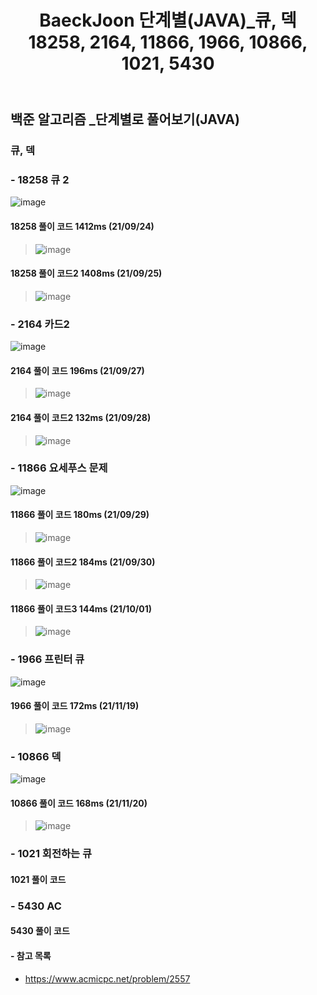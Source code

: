 ﻿---
layout: single
title: "BaeckJoon 단계별(JAVA)_큐, 덱 18258, 2164, 11866, 1966, 10866, 1021, 5430"
read_time: true
categories: 
 - BaeckJoon 
tags: 
 - Algorithm
 - BaeckJoon 
last_modified_at: '2021-09-23 19:28:00 +0800'
toc: true
toc_sticky: true
toc_label: 목차
---
## 백준 알고리즘 _단계별로 풀어보기(JAVA)
### 큐, 덱
### - 18258 큐 2
![image](https://user-images.githubusercontent.com/66898243/134674247-31431d90-3b40-4132-8edb-27e8425a59ff.png)

#### 18258 풀이 코드 1412ms (21/09/24)
>  ![image](https://user-images.githubusercontent.com/66898243/134677193-4f3f78f7-2dc4-4a6d-85f3-32fc767df830.png)

#### 18258 풀이 코드2 1408ms (21/09/25)
>  ![image](https://user-images.githubusercontent.com/66898243/134774900-297bba97-26b2-44fa-b6e8-97649a3a92c5.png)

### - 2164 카드2	
![image](https://user-images.githubusercontent.com/66898243/134899553-be4a7c96-6628-43ac-bc73-3e4714c6b839.png)

#### 2164 풀이 코드 196ms (21/09/27)
>  ![image](https://user-images.githubusercontent.com/66898243/134899658-5c769503-d1a5-4f2e-b7e1-946dd8a84c12.png)

#### 2164 풀이 코드2 132ms (21/09/28)
>  ![image](https://user-images.githubusercontent.com/66898243/135100589-a97f750d-eea4-4e56-a20f-a018d6c70f7d.png)

### - 11866 요세푸스 문제	
![image](https://user-images.githubusercontent.com/66898243/135289970-e74535ca-0c82-448d-bcd7-17046c7f176b.png)

#### 11866 풀이 코드 180ms (21/09/29)  
>  ![image](https://user-images.githubusercontent.com/66898243/135292937-0556a669-ad6c-4745-9c22-ca4ecf1ebf4a.png)

#### 11866 풀이 코드2 184ms (21/09/30)  
>  ![image](https://user-images.githubusercontent.com/66898243/135478650-aa4b6bf9-0d79-4bda-8f7e-21c2a35f2cee.png)

#### 11866 풀이 코드3 144ms (21/10/01)  
>  ![image](https://user-images.githubusercontent.com/66898243/135637943-7e22ad01-9be0-4e3e-9a2a-ffbe139f4f50.png)

### - 1966 프린터 큐	
![image](https://user-images.githubusercontent.com/66898243/142629758-ca491c13-d63e-4fde-818b-5cac6975fb14.png)

#### 1966 풀이 코드 172ms (21/11/19)  
>  ![image](https://user-images.githubusercontent.com/66898243/142630154-f7af1d2e-b990-4e2d-91c4-7751c16d3533.png)
 
### - 10866 덱 
![image](https://user-images.githubusercontent.com/66898243/142728862-a258d44e-24c4-4455-86c8-f4fdeb05e314.png)

#### 10866 풀이 코드	168ms (21/11/20) 
>   ![image](https://user-images.githubusercontent.com/66898243/142728872-e7fe6f03-3fc9-48fc-9808-15237c9cce83.png)


### - 1021 회전하는 큐

#### 1021 풀이 코드
>

### - 5430 AC

#### 5430 풀이 코드
>


#### - 참고 목록
- https://www.acmicpc.net/problem/2557
